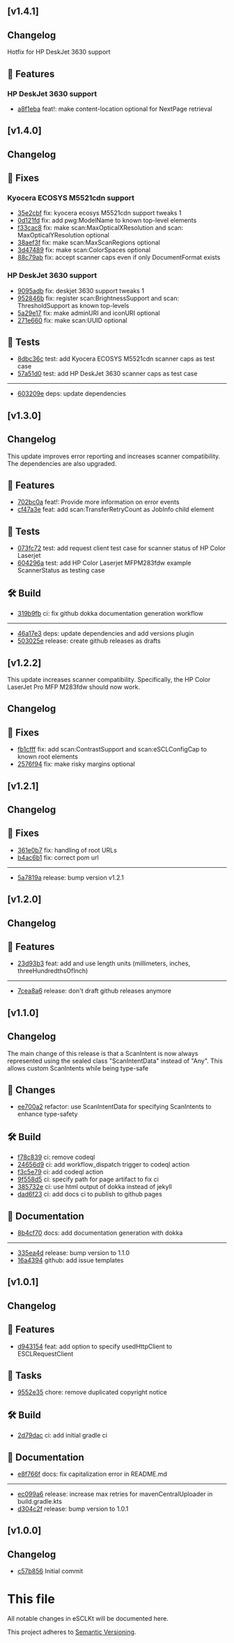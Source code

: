 ## [v1.4.1]

## Changelog

Hotfix for HP DeskJet 3630 support

## 🚀 Features

### HP DeskJet 3630 support

- [a8f1eba](https://github.com/Chrisimx/eSCLKt/commits/a8f1eba) feat!: make content-location optional for NextPage
  retrieval

## [v1.4.0]

## Changelog

## 🐛 Fixes

### Kyocera ECOSYS M5521cdn support

- [35e2cbf](https://github.com/Chrisimx/eSCLKt/commits/35e2cbf) fix: kyocera ecosys M5521cdn support tweaks 1
- [0d121fd](https://github.com/Chrisimx/eSCLKt/commits/0d121fd) fix: add pwg:ModelName to known top-level elements
- [f33cac8](https://github.com/Chrisimx/eSCLKt/commits/f33cac8) fix: make scan:MaxOpticalXResolution and scan:
  MaxOpticalYResolution optional
- [38aef3f](https://github.com/Chrisimx/eSCLKt/commits/38aef3f) fix: make scan:MaxScanRegions optional
- [3d47489](https://github.com/Chrisimx/eSCLKt/commits/3d47489) fix: make scan:ColorSpaces optional
- [88c79ab](https://github.com/Chrisimx/eSCLKt/commits/88c79ab) fix: accept scanner caps even if only DocumentFormat
  exists

### HP DeskJet 3630 support

- [9095adb](https://github.com/Chrisimx/eSCLKt/commits/9095adb) fix: deskjet 3630 support tweaks 1
- [952846b](https://github.com/Chrisimx/eSCLKt/commits/952846b) fix: register scan:BrightnessSupport and scan:
  ThresholdSupport as known top-levels
- [5a29e17](https://github.com/Chrisimx/eSCLKt/commits/5a29e17) fix: make adminURI and iconURI optional
- [271e660](https://github.com/Chrisimx/eSCLKt/commits/271e660) fix: make scan:UUID optional

## 🧪 Tests

- [8dbc36c](https://github.com/Chrisimx/eSCLKt/commits/8dbc36c) test: add Kyocera ECOSYS M5521cdn scanner caps as test
  case
- [57a51d0](https://github.com/Chrisimx/eSCLKt/commits/57a51d0) test: add HP DeskJet 3630 scanner caps as test case

---

- [603209e](https://github.com/Chrisimx/eSCLKt/commits/603209e) deps: update dependencies

## [v1.3.0]

## Changelog

This update improves error reporting and increases scanner compatibility. The dependencies are also upgraded.

## 🚀 Features

- [702bc0a](https://github.com/Chrisimx/eSCLKt/commits/702bc0a) feat!: Provide more information on error events
- [cf47a3e](https://github.com/Chrisimx/eSCLKt/commits/cf47a3e) feat: add scan:TransferRetryCount as JobInfo child
  element

## 🧪 Tests

- [073fc72](https://github.com/Chrisimx/eSCLKt/commits/073fc72) test: add request client test case for scanner status of
  HP Color Laserjet
- [604296a](https://github.com/Chrisimx/eSCLKt/commits/604296a) test: add HP Color Laserjet MFPM283fdw example
  ScannerStatus as testing case

## 🛠 Build

- [319b9fb](https://github.com/Chrisimx/eSCLKt/commits/319b9fb) ci: fix github dokka documentation generation workflow

---

- [46a17e3](https://github.com/Chrisimx/eSCLKt/commits/46a17e3) deps: update dependencies and add versions plugin
- [503025e](https://github.com/Chrisimx/eSCLKt/commits/503025e) release: create github releases as drafts

## [v1.2.2]

This update increases scanner compatibility. Specifically, the HP Color LaserJet Pro MFP M283fdw should now work.

## Changelog

## 🐛 Fixes

- [fb1cfff](https://github.com/Chrisimx/eSCLKt/commits/fb1cfff) fix: add scan:ContrastSupport and scan:eSCLConfigCap to
  known root elements
- [2576f94](https://github.com/Chrisimx/eSCLKt/commits/2576f94) fix: make risky margins optional

## [v1.2.1]

## Changelog

## 🐛 Fixes

- [361e0b7](https://github.com/Chrisimx/eSCLKt/commits/361e0b7) fix: handling of root URLs
- [b4ac6b1](https://github.com/Chrisimx/eSCLKt/commits/b4ac6b1) fix: correct pom url

---

- [5a7819a](https://github.com/Chrisimx/eSCLKt/commits/5a7819a) release: bump version v1.2.1

## [v1.2.0]

## Changelog

## 🚀 Features

- [23d93b3](https://github.com/Chrisimx/eSCLKt/commits/23d93b3) feat: add and use length units (millimeters, inches,
  threeHundredthsOfInch)

---

- [7cea8a6](https://github.com/Chrisimx/eSCLKt/commits/7cea8a6) release: don't draft github releases anymore

## [v1.1.0]

## Changelog

The main change of this release is that a ScanIntent is now always represented using
the sealed class "ScanIntentData" instead of "Any". This allows custom ScanIntents while being type-safe

## 🔄️ Changes

- [ee700a2](https://github.com/Chrisimx/eSCLKt/commits/ee700a2) refactor: use ScanIntentData for specifying ScanIntents
  to enhance type-safety

## 🛠 Build

- [f78c839](https://github.com/Chrisimx/eSCLKt/commits/f78c839) ci: remove codeql
- [24656d9](https://github.com/Chrisimx/eSCLKt/commits/24656d9) ci: add workflow_dispatch trigger to codeql action
- [f3c5e79](https://github.com/Chrisimx/eSCLKt/commits/f3c5e79) ci: add codeql action
- [9f558d5](https://github.com/Chrisimx/eSCLKt/commits/9f558d5) ci: specify path for page artifact to fix ci
- [385732e](https://github.com/Chrisimx/eSCLKt/commits/385732e) ci: use html output of dokka instead of jekyll
- [dad6f23](https://github.com/Chrisimx/eSCLKt/commits/dad6f23) ci: add docs ci to publish to github pages

## 📝 Documentation

- [8b4cf70](https://github.com/Chrisimx/eSCLKt/commits/8b4cf70) docs: add documentation generation with dokka

---

- [335ea4d](https://github.com/Chrisimx/eSCLKt/commits/335ea4d) release: bump version to 1.1.0
- [16a4394](https://github.com/Chrisimx/eSCLKt/commits/16a4394) github: add issue templates

## [v1.0.1]

## Changelog

## 🚀 Features

- [d943154](https://github.com/Chrisimx/eSCLKt/commits/d943154) feat: add option to specify usedHttpClient to
  ESCLRequestClient

## 🧰 Tasks

- [9552e35](https://github.com/Chrisimx/eSCLKt/commits/9552e35) chore: remove duplicated copyright notice

## 🛠 Build

- [2d79dac](https://github.com/Chrisimx/eSCLKt/commits/2d79dac) ci: add initial gradle ci

## 📝 Documentation

- [e8f766f](https://github.com/Chrisimx/eSCLKt/commits/e8f766f) docs: fix capitalization error in README.md

---

- [ec099a6](https://github.com/Chrisimx/eSCLKt/commits/ec099a6) release: increase max retries for mavenCentralUploader
  in build.gradle.kts
- [d304c2f](https://github.com/Chrisimx/eSCLKt/commits/d304c2f) release: bump version to 1.0.1

## [v1.0.0]

## Changelog

- [c57b856](https://github.com/Chrisimx/eSCLKt/commits/c57b856) Initial commit

# This file

All notable changes in eSCLKt will be documented here.

This project adheres to [Semantic Versioning](https://semver.org/spec/v2.0.0.html).